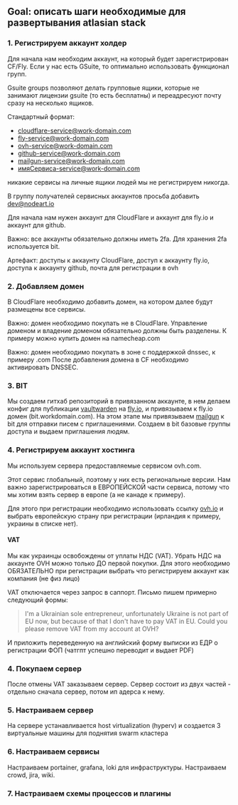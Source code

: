 ## Goal: описать шаги необходимые для развертывания atlasian stack

### 1. Регистрируем аккаунт холдер
Для начала нам необходим аккаунт, на который будет зарегистрирован CF/Fly. Если у нас есть GSuite, то оптимально использовать функционал групп.

Gsuite groups позволяют делать групповые ящики, которые не занимают лицензии gsuite (то есть бесплатны) и переадресуют почту сразу на несколько ящиков.

Стандартный формат:
- cloudflare-service@work-domain.com
- fly-service@work-domain.com
- ovh-service@work-domain.com
- github-service@work-domain.com
- mailgun-service@work-domain.com
- имяСервиса-service@work-domain.com

никакие сервисы на личные ящики людей мы не регистрируем никогда.

В группу получателей сервисных аккаунтов просьба добавить dev@nodeart.io

Для начала нам нужен аккаунт для CloudFlare и аккаунт для fly.io и аккаунт для github.

Важно: все аккаунты обязательно должны иметь 2fa. Для хранения 2fa используется bit.

Артефакт:
доступы к аккаунту CloudFlare, доступ к аккаунту fly.io, доступа к аккаунту github, почта для регистрации в ovh

### 2. Добавляем домен
В CloudFlare необходимо добавить домен, на котором далее будут размещены все сервисы. 

Важно: домен необходимо покупать не в CloudFlare. Управление доменом и владение доменом обязательно должны быть разделены. К примеру можно купить домен на namecheap.com

Важно: домен необходимо покупать в зоне с поддержкой dnssec, к примеру .com  После добавления домена в CF необходимо активировать DNSSEC.

### 3. BIT
Мы создаем гитхаб репозиторий в привязанном аккаунте, в нем делаем конфиг для публикации [vaultwarden](https://github.com/dani-garcia/vaultwarden) на [fly.io](https://fly.io), и привязываем к fly.io домен (bit.workdomain.com). На этом этапе мы привязываем [mailgun](https://mailgun.com/) к bit для отправки писем с приглашениями. Создаем в bit базовые группы доступа и выдаем приглашения людям.

### 4. Регистрируем аккаунт хостинга
Мы используем сервера предоставляемые сервисом ovh.com.

Этот сервис глобальный, поэтому у них есть региональные версии. Нам важно зарегистрироваться в ЕВРОПЕЙСКОЙ части сервиса, потому что мы хотим взять сервер в европе (а не канаде к примеру).

Для этого при регистрации необходимо использовать ссылку [ovh.io](https://ovh.io) и выбрать европейскую страну при регистрации (ирландия к примеру, украины в списке нет).

#### VAT
Мы как украинцы освобождены от уплаты НДС (VAT). Убрать НДС на аккаунте OVH можно только ДО первой покупки. Для этого необходимо ОБЯЗАТЕЛЬНО при регистрации выбрать что регистрируем аккаунт как компания (не физ лицо)

VAT отключается через запрос в саппорт. Письмо пишем примерно следующий формы:

> I'm a Ukrainian sole entrepreneur, unfortunately Ukraine is not part of EU now, but because of that I don't have to pay VAT in EU. Could you please remove VAT from my account at OVH?

И приложить переведенную на английский форму выписки из ЕДР о регистрации ФОП (чатгпт успешно переводит и выдает PDF)


### 4. Покупаем сервер
После отмены VAT заказываем сервер. Сервер состоит из двух частей - отдельно сначала сервер, потом ип адерса к нему.

### 5. Настраиваем сервер
На сервере устанавливается host virtualization (hyperv) и создается 3 виртуальные машины для поднятия swarm кластера


### 6. Настраиваем сервисы
Настраиваем portainer, grafana, loki для инфраструктуры.
Настраиваем crowd, jira, wiki.

### 7. Настраиваем схемы процессов и плагины
